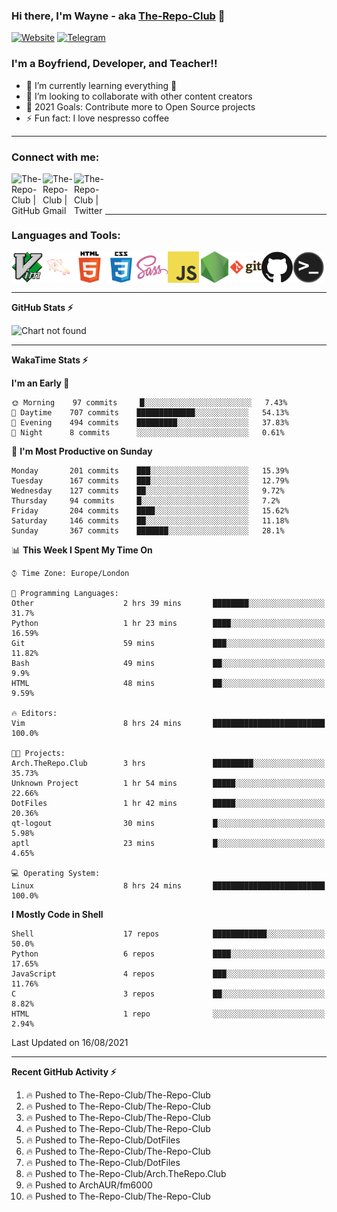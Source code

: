 ### Hi there, I'm Wayne - aka [The-Repo-Club][website] 👋

[![Website](https://img.shields.io/website?label=github.com/The-Repo-Club/&color=orange&style=flat-square&url=https://github.com/The-Repo-Club/)][website]
[![Telegram](https://img.shields.io/badge/Chat%20on-Telegram-orange.svg?color=orange&logo=telegram&style=flat-square)][telegram]

### I'm a Boyfriend, Developer, and Teacher!!

- 🌱 I’m currently learning everything 🤣
- 👯 I’m looking to collaborate with other content creators
- 🥅 2021 Goals: Contribute more to Open Source projects
- ⚡ Fun fact: I love nespresso coffee

---
### Connect with me:

[<img align="left" alt="The-Repo-Club | GitHub" width="50px" src="https://cdn.jsdelivr.net/npm/simple-icons@v3/icons/github.svg" />][website]
[<img align="left" alt="The-Repo-Club | Gmail" width="50px" src="https://cdn.jsdelivr.net/npm/simple-icons@v3/icons/gmail.svg" />][email]
[<img align="left" alt="The-Repo-Club | Twitter" width="50px" src="https://cdn.jsdelivr.net/npm/simple-icons@v3/icons/telegram.svg" />][telegram]

[website]: https://github.com/The-Repo-Club/
[email]: mailto:wayne6324@gmail.com
[telegram]: https://t.me/TheRepoClub

<br />
<br />
<br />

---
### Languages and Tools:

<img align="left" alt="Vim" width="50px" src="https://raw.githubusercontent.com/github/explore/80688e429a7d4ef2fca1e82350fe8e3517d3494d/topics/vim/vim.png" />
<img align="left" alt="Fish" width="50px" src="https://raw.githubusercontent.com/github/explore/80688e429a7d4ef2fca1e82350fe8e3517d3494d/topics/fish/fish.png" />
<img align="left" alt="HTML5" width="50px" src="https://raw.githubusercontent.com/github/explore/80688e429a7d4ef2fca1e82350fe8e3517d3494d/topics/html/html.png" />
<img align="left" alt="CSS3" width="50px" src="https://raw.githubusercontent.com/github/explore/80688e429a7d4ef2fca1e82350fe8e3517d3494d/topics/css/css.png" />
<img align="left" alt="Sass" width="50px" src="https://raw.githubusercontent.com/github/explore/80688e429a7d4ef2fca1e82350fe8e3517d3494d/topics/sass/sass.png" />
<img align="left" alt="JavaScript" width="50px" src="https://raw.githubusercontent.com/github/explore/80688e429a7d4ef2fca1e82350fe8e3517d3494d/topics/javascript/javascript.png" />
<img align="left" alt="Node.js" width="50px" src="https://raw.githubusercontent.com/github/explore/80688e429a7d4ef2fca1e82350fe8e3517d3494d/topics/nodejs/nodejs.png" />
<img align="left" alt="Git" width="50px" src="https://raw.githubusercontent.com/github/explore/80688e429a7d4ef2fca1e82350fe8e3517d3494d/topics/git/git.png" />
<img align="left" alt="GitHub" width="50px" src="https://raw.githubusercontent.com/github/explore/78df643247d429f6cc873026c0622819ad797942/topics/github/github.png" />
<img align="left" alt="Terminal" width="50px" src="https://raw.githubusercontent.com/github/explore/80688e429a7d4ef2fca1e82350fe8e3517d3494d/topics/terminal/terminal.png" />

<br />
<br />
<br />

---

**GitHub Stats ⚡**

![Chart not found](https://github-readme-stats.vercel.app/api?username=The-Repo-Club&theme=tokyonight&show_icons=true&count_private=true&hide_border=true&include_all_commits=true&custom_title=The-Repo-Club%27s+GitHub+Stats)


---

**WakaTime Stats ⚡**

<!--START_SECTION:waka-->
**I'm an Early 🐤** 

```text
🌞 Morning    97 commits     █░░░░░░░░░░░░░░░░░░░░░░░░   7.43% 
🌆 Daytime    707 commits    █████████████░░░░░░░░░░░░   54.13% 
🌃 Evening    494 commits    █████████░░░░░░░░░░░░░░░░   37.83% 
🌙 Night      8 commits      ░░░░░░░░░░░░░░░░░░░░░░░░░   0.61%

```
📅 **I'm Most Productive on Sunday** 

```text
Monday       201 commits    ███░░░░░░░░░░░░░░░░░░░░░░   15.39% 
Tuesday      167 commits    ███░░░░░░░░░░░░░░░░░░░░░░   12.79% 
Wednesday    127 commits    ██░░░░░░░░░░░░░░░░░░░░░░░   9.72% 
Thursday     94 commits     █░░░░░░░░░░░░░░░░░░░░░░░░   7.2% 
Friday       204 commits    ████░░░░░░░░░░░░░░░░░░░░░   15.62% 
Saturday     146 commits    ██░░░░░░░░░░░░░░░░░░░░░░░   11.18% 
Sunday       367 commits    ███████░░░░░░░░░░░░░░░░░░   28.1%

```


📊 **This Week I Spent My Time On** 

```text
⌚︎ Time Zone: Europe/London

💬 Programming Languages: 
Other                    2 hrs 39 mins       ████████░░░░░░░░░░░░░░░░░   31.7% 
Python                   1 hr 23 mins        ████░░░░░░░░░░░░░░░░░░░░░   16.59% 
Git                      59 mins             ███░░░░░░░░░░░░░░░░░░░░░░   11.82% 
Bash                     49 mins             ██░░░░░░░░░░░░░░░░░░░░░░░   9.9% 
HTML                     48 mins             ██░░░░░░░░░░░░░░░░░░░░░░░   9.59%

🔥 Editors: 
Vim                      8 hrs 24 mins       █████████████████████████   100.0%

🐱‍💻 Projects: 
Arch.TheRepo.Club        3 hrs               █████████░░░░░░░░░░░░░░░░   35.73% 
Unknown Project          1 hr 54 mins        █████░░░░░░░░░░░░░░░░░░░░   22.66% 
DotFiles                 1 hr 42 mins        █████░░░░░░░░░░░░░░░░░░░░   20.36% 
qt-logout                30 mins             █░░░░░░░░░░░░░░░░░░░░░░░░   5.98% 
aptl                     23 mins             █░░░░░░░░░░░░░░░░░░░░░░░░   4.65%

💻 Operating System: 
Linux                    8 hrs 24 mins       █████████████████████████   100.0%

```

**I Mostly Code in Shell** 

```text
Shell                    17 repos            ████████████░░░░░░░░░░░░░   50.0% 
Python                   6 repos             ████░░░░░░░░░░░░░░░░░░░░░   17.65% 
JavaScript               4 repos             ███░░░░░░░░░░░░░░░░░░░░░░   11.76% 
C                        3 repos             ██░░░░░░░░░░░░░░░░░░░░░░░   8.82% 
HTML                     1 repo              ░░░░░░░░░░░░░░░░░░░░░░░░░   2.94%

```



 Last Updated on 16/08/2021
<!--END_SECTION:waka-->

---

**Recent GitHub Activity :zap:**

<!--START_SECTION:activity-->
1. 🔥 Pushed to The-Repo-Club/The-Repo-Club
2. 🔥 Pushed to The-Repo-Club/The-Repo-Club
3. 🔥 Pushed to The-Repo-Club/The-Repo-Club
4. 🔥 Pushed to The-Repo-Club/The-Repo-Club
5. 🔥 Pushed to The-Repo-Club/DotFiles
6. 🔥 Pushed to The-Repo-Club/The-Repo-Club
7. 🔥 Pushed to The-Repo-Club/DotFiles
8. 🔥 Pushed to The-Repo-Club/Arch.TheRepo.Club
9. 🔥 Pushed to ArchAUR/fm6000
10. 🔥 Pushed to The-Repo-Club/The-Repo-Club
<!--END_SECTION:activity-->
